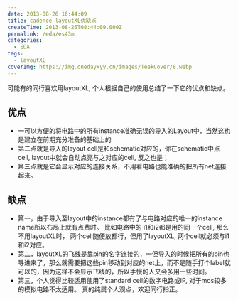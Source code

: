 ```yaml
---
date: 2013-08-26 16:44:09
title: cadence layoutXL优缺点
createTime: 2013-08-26T08:44:09.000Z
permalink: /eda/es43m
categories:
  - EDA
tags:
  - layoutXL
coverImg: https://img.onedayxyy.cn/images/TeekCover/8.webp
---
```


可能有的同行喜欢用layoutXL, 个人根据自己的使用总结了一下它的优点和缺点。 
## 优点
- 一可以方便的将电路中的所有instance准确无误的导入的Layout中，当然这也是建立在前期充分准备的基础上的
- 第二点就是导入的layout cell是和schematic对应的，你在schematic中点cell, layout中就会自动点亮与之对应的cell, 反之也是；
- 第三点就是它会显示对应的连接关系，不用看电路也能准确的把所有net连接起来。 
## 缺点
- 第一，由于导入至layout中的instance都有了与电路对应的唯一的instance name所以布局上就有点费时。 比如电路中的 i1和i2都是用的同一个cell, 那么不用layoutXL时， 两个cell随便放都行，但用了layoutXL, 两个cell就必须与i1和i2对应。 
- 第二，layoutXL的飞线是靠pin的名字连接的，一但导入的时候把所有的pin也导进来了，那么就需要把这些pin移动到对应的net上，而不是随手打个label就可以的，因为这样不会显示飞线的，所以手慢的人又会多用一些时间。 
- 第三，个人觉得比较适用使用了standard cell的数字电路或IP, 对于mos较多的模拟电路不太适用。 真的纯属个人观点，欢迎同行指正。
